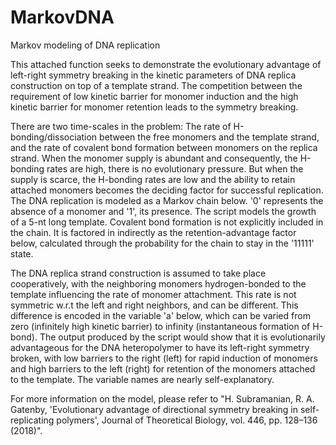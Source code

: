 # MarkovDNA
Markov modeling of DNA replication

This attached function seeks to demonstrate the evolutionary advantage of left-right
symmetry breaking in the kinetic parameters of DNA replica construction
on top of a template strand. The competition between the requirement of
low kinetic barrier for monomer induction and the high kinetic barrier
for monomer retention leads to the symmetry breaking. 

There are two time-scales in the problem: The rate of
H-bonding/dissociation between the free monomers and the template strand,
and the rate of covalent bond formation between monomers on the replica
strand. When the monomer supply is abundant and consequently, the
H-bonding rates are high, there is no evolutionary pressure. But when the
supply is scarce, the H-bonding rates are low and the ability to retain
attached monomers becomes the deciding factor for successful replication.
The DNA replication is modeled as a Markov chain below. '0' represents
the absence of a monomer and '1', its presence. The script models the
growth of a 5-nt long template. Covalent bond formation is not explicitly
included in the chain. It is factored in indirectly as the
retention-advantage factor below, calculated through the probability for
the chain to stay in the '11111' state. 

The DNA replica strand construction is assumed to take place
cooperatively, with the neighboring monomers hydrogen-bonded to the
template influencing the rate of monomer attachment. This rate is not
symmetric w.r.t the left and right neighbors, and can be different. This
difference is encoded in the variable 'a' below, which can be varied from
zero (infinitely high kinetic barrier) to infinity (instantaneous
formation of H-bond). The output produced by the script would show that
it is evolutionarily advantageous for the DNA heteropolymer to have its
left-right symmetry broken, with low barriers to the right (left) for
rapid induction of monomers and high barriers to the left (right) for
retention of the monomers attached to the template. The variable names
are nearly self-explanatory. 


For more information on the model, please refer to "H.  Subramanian, 
R. A. Gatenby, 'Evolutionary advantage of directional symmetry breaking 
in self-replicating polymers', Journal of Theoretical Biology, vol. 446,
pp. 128–136 (2018)".

